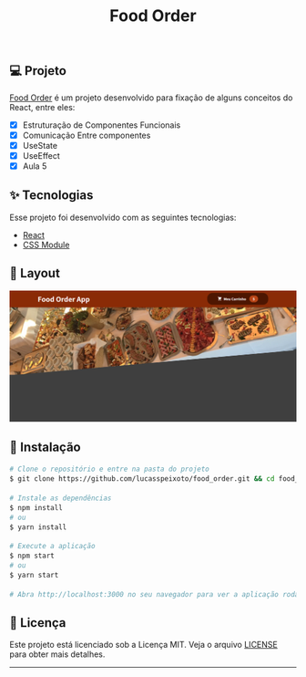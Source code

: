 <h1 align="center">
   Food Order
</h1>

<br>

## 💻 Projeto

[Food Order](https://github.com/lucasspeixoto/food_order.git) é um projeto desenvolvido para fixação
de alguns conceitos do React, entre eles:

- [x] Estruturação de Componentes Funcionais
- [x] Comunicação Entre componentes
- [x] UseState
- [x] UseEffect
- [x] Aula 5

## ✨ Tecnologias

Esse projeto foi desenvolvido com as seguintes tecnologias:

- [React](https://reactjs.org)
- [CSS Module](https://github.com/css-modules/css-modules)

## 🔖 Layout

![interface](src/assets/images/layout.png "Layout Atual")

## 🚀 Instalação

```bash
# Clone o repositório e entre na pasta do projeto
$ git clone https://github.com/lucasspeixoto/food_order.git && cd food_order

# Instale as dependências
$ npm install
# ou
$ yarn install

# Execute a aplicação
$ npm start
# ou
$ yarn start

# Abra http://localhost:3000 no seu navegador para ver a aplicação rodando!
```

## 📝 Licença

Este projeto está licenciado sob a Licença MIT. Veja o arquivo [LICENSE](LICENSE) para obter mais detalhes.

---
